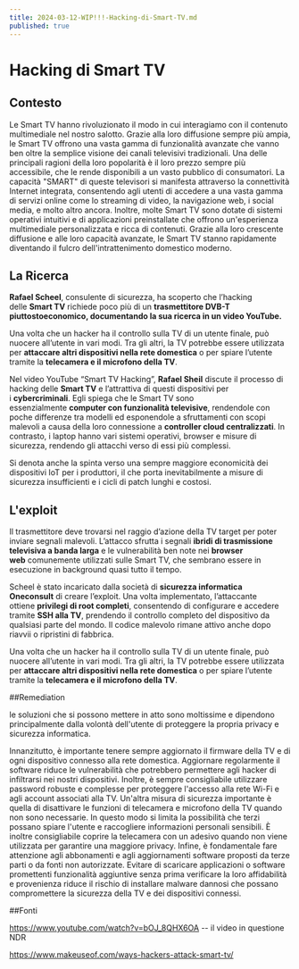 ```yaml
---
title: 2024-03-12-WIP!!!-Hacking-di-Smart-TV.md
published: true
---
```

# Hacking di Smart TV

## Contesto

Le Smart TV hanno rivoluzionato il modo in cui interagiamo con il contenuto multimediale nel nostro salotto. Grazie alla loro diffusione sempre più ampia, le Smart TV offrono una vasta gamma di funzionalità avanzate che vanno ben oltre la semplice visione dei canali televisivi tradizionali. Una delle principali ragioni della loro popolarità è il loro prezzo sempre più accessibile, che le rende disponibili a un vasto pubblico di consumatori. La capacità "SMART" di queste televisori si manifesta attraverso la connettività Internet integrata, consentendo agli utenti di accedere a una vasta gamma di servizi online come lo streaming di video, la navigazione web, i social media, e molto altro ancora. Inoltre, molte Smart TV sono dotate di sistemi operativi intuitivi e di applicazioni preinstallate che offrono un'esperienza multimediale personalizzata e ricca di contenuti. Grazie alla loro crescente diffusione e alle loro capacità avanzate, le Smart TV stanno rapidamente diventando il fulcro dell'intrattenimento domestico moderno.

## La Ricerca

**Rafael Scheel**, consulente di sicurezza, ha scoperto che l’hacking delle **Smart TV** richiede poco più di un **trasmettitore DVB-T piuttostoeconomico, documentando la sua ricerca in un video YouTube.**

Una volta che un hacker ha il controllo sulla TV di un utente finale, può nuocere all’utente in vari modi. Tra gli altri, la TV potrebbe essere utilizzata per **attaccare altri dispositivi nella rete domestica** o per spiare l’utente tramite la **telecamera e il microfono della TV**. 

Nel video YouTube “Smart TV Hacking”, **Rafael Sheil** discute il processo di hacking delle **Smart TV** e l’attrattiva di questi dispositivi per i **cybercriminali**. Egli spiega che le Smart TV sono essenzialmente **computer con funzionalità televisive**, rendendole con poche differenze tra modelli ed esponendole a sfruttamenti con scopi malevoli a causa della loro connessione a **controller cloud centralizzati**. In contrasto, i laptop hanno vari sistemi operativi, browser e misure di sicurezza, rendendo gli attacchi verso di essi più complessi.

Si  denota anche la spinta verso una sempre maggiore economicità dei dispositivi IoT per i produttori, il che porta inevitabilmente a misure di sicurezza insufficienti e i cicli di patch lunghi e costosi.

## L'exploit

Il trasmettitore deve trovarsi nel raggio d’azione della TV target per poter inviare segnali malevoli. L’attacco sfrutta i segnali **ibridi di trasmissione televisiva a banda larga** e le vulnerabilità ben note nei **browser web** comunemente utilizzati sulle Smart TV, che sembrano essere in esecuzione in background quasi tutto il tempo.

Scheel è stato incaricato dalla società di **sicurezza informatica Oneconsult** di creare l’exploit. Una volta implementato, l’attaccante ottiene **privilegi di root completi**, consentendo di configurare e accedere tramite **SSH alla TV**, prendendo il controllo completo del dispositivo da qualsiasi parte del mondo. Il codice malevolo rimane attivo anche dopo riavvii o ripristini di fabbrica.

Una volta che un hacker ha il controllo sulla TV di un utente finale, può nuocere all’utente in vari modi. Tra gli altri, la TV potrebbe essere utilizzata per **attaccare altri dispositivi nella rete domestica** o per spiare l’utente tramite la **telecamera e il microfono della TV**.

##Remediation

le soluzioni che si possono mettere in atto sono moltissime e dipendono principalmente dalla volontà dell'utente di proteggere la propria privacy e sicurezza informatica.

Innanzitutto, è importante tenere sempre aggiornato il firmware della TV e di ogni dispositivo connesso alla rete domestica. Aggiornare regolarmente il software riduce le vulnerabilità che potrebbero permettere agli hacker di infiltrarsi nei nostri dispositivi. Inoltre, è sempre consigliabile utilizzare password robuste e complesse per proteggere l'accesso alla rete Wi-Fi e agli account associati alla TV.
Un'altra misura di sicurezza importante è quella di disattivare le funzioni di telecamera e microfono della TV quando non sono necessarie. In questo modo si limita la possibilità che terzi possano spiare l'utente e raccogliere informazioni personali sensibili. È inoltre consigliabile coprire la telecamera con un adesivo quando non viene utilizzata per garantire una maggiore privacy.
Infine, è fondamentale fare attenzione agli abbonamenti e agli aggiornamenti software proposti da terze parti o da fonti non autorizzate. Evitare di scaricare applicazioni o software promettenti funzionalità aggiuntive senza prima verificare la loro affidabilità e provenienza riduce il rischio di installare malware dannosi che possano compromettere la sicurezza della TV e dei dispositivi connessi.

##Fonti

https://www.youtube.com/watch?v=bOJ_8QHX6OA  --  il video in questione NDR

https://www.makeuseof.com/ways-hackers-attack-smart-tv/

